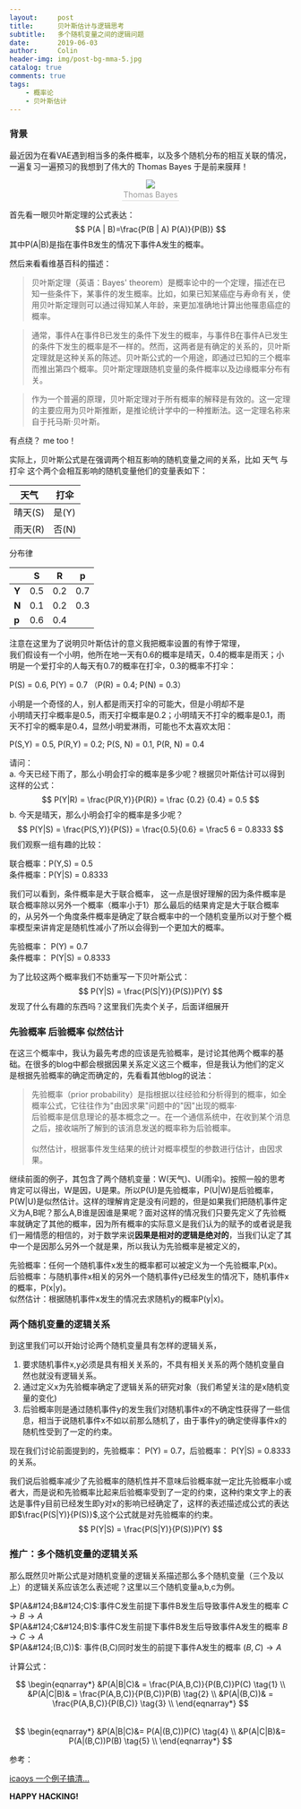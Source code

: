 ```yaml
---
layout:     post
title:      贝叶斯估计与逻辑思考
subtitle:   多个随机变量之间的逻辑问题
date:       2019-06-03
author:     Colin
header-img: img/post-bg-mma-5.jpg
catalog: true
comments: true
tags:
    - 概率论
    - 贝叶斯估计
---
```


### 背景

最近因为在看VAE遇到相当多的条件概率，以及多个随机分布的相互关联的情况，一遍复习一遍预习的我想到了伟大的 Thomas Bayes 于是前来膜拜！

<center>  
    <img src="..\..\..\..\img\article\225px-Thomas_Bayes.gif">
    <br>
    <div style="color:orange; border-bottom: 1px solid #d9d9d9;
    display: inline-block;
    color: #999;
    padding: 2px;">Thomas Bayes</div>
</center>

首先看一眼贝叶斯定理的公式表达：
$$
P(A | B)=\frac{P(B | A) P(A)}{P(B)}
$$
其中P(A|B)是指在事件B发生的情况下事件A发生的概率。

然后来看看维基百科的描述：

>贝叶斯定理（英语：Bayes' theorem）是概率论中的一个定理，描述在已知一些条件下，某事件的发生概率。比如，如果已知某癌症与寿命有关，使用贝叶斯定理则可以通过得知某人年龄，来更加准确地计算出他罹患癌症的概率。

>通常，事件A在事件B已发生的条件下发生的概率，与事件B在事件A已发生的条件下发生的概率是不一样的。然而，这两者是有确定的关系的，贝叶斯定理就是这种关系的陈述。贝叶斯公式的一个用途，即通过已知的三个概率而推出第四个概率。贝叶斯定理跟随机变量的条件概率以及边缘概率分布有关。

>作为一个普遍的原理，贝叶斯定理对于所有概率的解释是有效的。这一定理的主要应用为贝叶斯推断，是推论统计学中的一种推断法。这一定理名称来自于托马斯·贝叶斯。

有点绕？ me too！

实际上，贝叶斯公式是在强调两个相互影响的随机变量之间的关系，比如 天气 与 打伞 这个两个会相互影响的随机变量他们的变量表如下：

|天气| 打伞
| -- | --
|晴天(S) | 是(Y)
|雨天(R) | 否(N)

分布律

|          |S     | R   |  p |
|--        | --   | --  | -- |
|**Y**     | 0.5  | 0.2 | 0.7|
|**N**     | 0.1  | 0.2 | 0.3|
|**p**     | 0.6  | 0.4 |    |


注意在这里为了说明贝叶斯估计的意义我把概率设置的有悖于常理，<br>
我们假设有一个小明，他所在地一天有0.6的概率是晴天，0.4的概率是雨天；小明是一个爱打伞的人每天有0.7的概率在打伞，0.3的概率不打伞：

P(S) = 0.6,  P(Y) = 0.7 （P(R) = 0.4; P(N) = 0.3）

小明是一个奇怪的人，别人都是雨天打伞的可能大，但是小明却不是<br>
小明晴天打伞概率是0.5，雨天打伞概率是0.2；小明晴天不打伞的概率是0.1，雨天不打伞的概率是0.4，显然小明爱淋雨，可能也不太喜欢太阳：

P(S,Y) = 0.5, P(R,Y) = 0.2; P(S, N) = 0.1, P(R, N) = 0.4

请问：<br>
a. 今天已经下雨了，那么小明会打伞的概率是多少呢？根据贝叶斯估计可以得到这样的公式：
$$
P(Y|R) = \frac{P(R,Y)}{P(R)} = \frac {0.2} {0.4} = 0.5
$$
b. 今天是晴天，那么小明会打伞的概率是多少呢？
$$
P(Y|S) = \frac{P(S,Y)}{P(S)} = \frac{0.5}{0.6} = \frac5 6 = 0.8333
$$
我们观察一组有趣的比较：

联合概率：P(Y,S) = 0.5<br>
条件概率：P(Y|S) = 0.8333

我们可以看到，条件概率是大于联合概率， 这一点是很好理解的因为条件概率是联合概率除以另外一个概率（概率小于1）那么最后的结果肯定是大于联合概率的，从另外一个角度条件概率是确定了联合概率中的一个随机变量所以对于整个概率模型来讲肯定是随机性减小了所以会得到一个更加大的概率。

先验概率： P(Y) = 0.7<br>
条件概率： P(Y|S) = 0.8333

为了比较这两个概率我们不妨重写一下贝叶斯公式：
$$
P(Y|S) = \frac{P(S|Y)}{P(S)}P(Y)
$$
发现了什么有趣的东西吗？这里我们先卖个关子，后面详细展开
### 先验概率 后验概率 似然估计

在这三个概率中，我认为最先考虑的应该是先验概率，是讨论其他两个概率的基础。在很多的blog中都会根据因果关系定义这三个概率，但是我认为他们的定义是根据先验概率的确定而确定的，先看看其他blog的说法：

>先验概率（prior probability）是指根据以往经验和分析得到的概率，如全概率公式，它往往作为"由因求果"问题中的"因"出现的概率·<br>
>后验概率是信息理论的基本概念之一。在一个通信系统中，在收到某个消息之后，接收端所了解到的该消息发送的概率称为后验概率。<br>   
>似然估计，根据事件发生结果的统计对概率模型的参数进行估计，由因求果。


继续前面的例子，其包含了两个随机变量：W(天气)、U(雨伞)。按照一般的思考肯定可以得出，W是因，U是果。所以P(U)是先验概率，P(U\|W)是后验概率，P(W\|U)是似然估计。这样的理解肯定是没有问题的，但是如果我们把随机事件定义为A,B呢？那么A,B谁是因谁是果呢？面对这样的情况我们只要先定义了先验概率就确定了其他的概率，因为所有概率的实际意义是我们认为的赋予的或者说是我们一厢情愿的相信的，对于数学来说**因果是相对的逻辑是绝对的**，当我们认定了其中一个是因那么另外一个就是果，所以我认为先验概率是被定义的，

先验概率：任何一个随机事件x发生的概率都可以被定义为一个先验概率,P(x)。<br>
后验概率：与随机事件x相关的另外一个随机事件y已经发生的情况下，随机事件x的概率，P(x|y)。<br>
似然估计：根据随机事件x发生的情况去求随机y的概率P(y|x)。

### 两个随机变量的逻辑关系

到这里我们可以开始讨论两个随机变量具有怎样的逻辑关系，

1. 要求随机事件x,y必须是具有相关关系的，不具有相关关系的两个随机变量自然也就没有逻辑关系。
2. 通过定义x为先验概率确定了逻辑关系的研究对象（我们希望关注的是x随机变量的变化)
3. 后验概率则是通过随机事件y的发生我们对随机事件x的不确定性获得了一些信息，相当于说随机事件x不如以前那么随机了，由于事件y的确定使得事件x的随机性受到了一定的约束。

现在我们讨论前面提到的，先验概率： P(Y) = 0.7，后验概率： P(Y\|S) = 0.8333的关系。

我们说后验概率减少了先验概率的随机性并不意味后验概率就一定比先验概率小或者大，而是说和先验概率比起来后验概率受到了一定的约束，这种约束文字上的表达是事件y目前已经发生即y对x的影响已经确定了，这样的表述描述成公式的表达即$\frac{P(S|Y)}{P(S)}$,这个公式就是对先验概率的约束。
$$
P(Y|S) = \frac{P(S|Y)}{P(S)}P(Y) 
$$

### 推广：多个随机变量的逻辑关系

那么既然贝叶斯公式是对随机变量的逻辑关系描述那么多个随机变量（三个及以上）的逻辑关系应该怎么表述呢？这里以三个随机变量a,b,c为例。

$P(A&#124;B&#124;C)$:事件C发生前提下事件B发生后导致事件A发生的概率 $C \rightarrow B \rightarrow A$<br>
$P(A&#124;C&#124;B)$:事件C发生前提下事件B发生后导致事件A发生的概率 $B \rightarrow C \rightarrow A$<br>
$P(A&#124;(B,C))$: 事件(B,C)同时发生的前提下事件A发生的概率 $(B,C) \rightarrow A$

计算公式：

$$
\begin{eqnarray*}
&P(A|B|C)& = \frac{P(A,B,C)}{P(B,C)}P(C) \tag{1} \\
&P(A|C|B)& = \frac{P(A,B,C)}{P(B,C)}P(B) \tag{2} \\ 
&P(A|(B,C))& = \frac{P(A,B,C)}{P(B,C)} \tag{3} \\
\end{eqnarray*}
$$
<br>
$$
\begin{eqnarray*}
&P(A|B|C)&= P(A|(B,C))P(C) \tag{4} \\
&P(A|C|B)&= P(A|(B,C))P(B) \tag{5} \\
\end{eqnarray*}
$$


参考：

[icaoys 一个例子搞清...](https://blog.csdn.net/qq_23947237/article/details/78265026)



**HAPPY HACKING!**